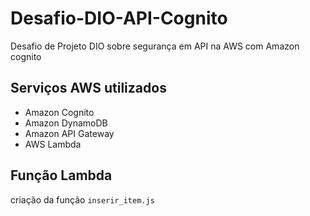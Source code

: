 # Desafio-DIO-API-Cognito
Desafio de Projeto DIO sobre segurança em API na AWS com Amazon cognito

## Serviços AWS utilizados

- Amazon Cognito
- Amazon DynamoDB
- Amazon API Gateway
- AWS Lambda

## Função Lambda

criação da função `inserir_item.js` 
